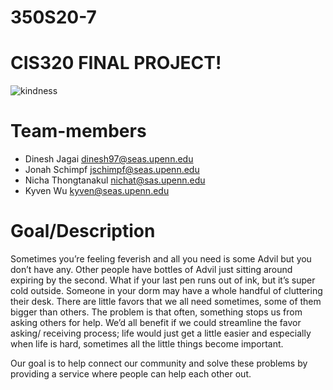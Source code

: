 # 350S20-7
# CIS320 FINAL PROJECT! 
![kindness](https://github.com/cis350/350S20-7/blob/master/Images/quote_app.jpeg)
# Team-members 
  - Dinesh Jagai <dinesh97@seas.upenn.edu>
  - Jonah Schimpf <jschimpf@seas.upenn.edu>
  - Nicha Thongtanakul <nichat@sas.upenn.edu>
  - Kyven Wu <kyven@seas.upenn.edu> 
  
  # Goal/Description
Sometimes you’re feeling feverish and all you need is some Advil but you don’t have any. Other people have bottles of Advil just sitting around expiring by the second. What if your last pen runs out of ink, but it’s super cold outside. Someone in your dorm may have a whole handful of cluttering their desk. There are little favors that we all need sometimes, some of them bigger than others. The problem is that often, something stops us from asking others for help. We’d all benefit if we could streamline the favor asking/ receiving process; life would just get a little easier and especially when life is hard, sometimes all the little things become important. 

Our goal is to help connect our community and solve these problems by providing a service where people can help each other out.
